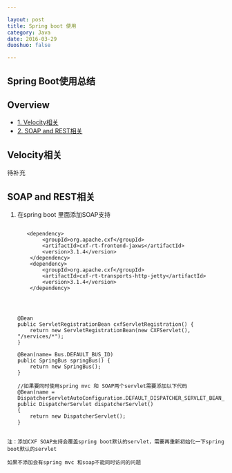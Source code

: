 ```yaml
---

layout: post
title: Spring boot 使用
category: Java
date: 2016-03-29
duoshuo: false

---
```


## Spring Boot使用总结

## Overview


* [1. Velocity相关](#1)
* [2. SOAP and REST相关](#2)



<h2 id="1"> Velocity相关</h2>

待补充



<h2 id="1">SOAP and REST相关</h2>

1. 在spring boot 里面添加SOAP支持

	````
	
	   <dependency>
		    <groupId>org.apache.cxf</groupId>
			<artifactId>cxf-rt-frontend-jaxws</artifactId>
			<version>3.1.4</version>
		</dependency>
		<dependency>
			<groupId>org.apache.cxf</groupId>
			<artifactId>cxf-rt-transports-http-jetty</artifactId>
			<version>3.1.4</version>
		</dependency>
		
		
	````
	
	````
	
	@Bean
	public ServletRegistrationBean cxfServletRegistration() {
		return new ServletRegistrationBean(new CXFServlet(), "/services/*");
	}
	
	@Bean(name= Bus.DEFAULT_BUS_ID)
	public SpringBus springBus() {
		return new SpringBus();
	}
	
	//如果要同时使用spring mvc 和 SOAP两个servlet需要添加以下代码
	@Bean(name = DispatcherServletAutoConfiguration.DEFAULT_DISPATCHER_SERVLET_BEAN_NAME)
	public DispatcherServlet dispatcherServlet()
	{
		return new DispatcherServlet();
	}

	
	````

````
注：添加CXF SOAP支持会覆盖spring boot默认的servlet，需要再重新初始化一下spring boot默认的servlet

如果不添加会有spring mvc 和soap不能同时访问的问题

````